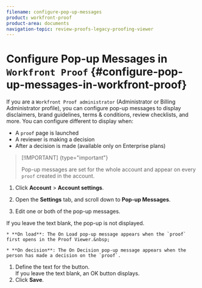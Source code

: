 ```yaml
---
filename: configure-pop-up-messages
product: workfront-proof
product-area: documents
navigation-topic: review-proofs-legacy-proofing-viewer
---
```





# Configure Pop-up Messages in `Workfront Proof` {#configure-pop-up-messages-in-workfront-proof}

If you are a `Workfront Proof administrator` (Administrator or Billing Administrator profile), you can configure pop-up messages to display disclaimers, brand guidelines, terms & conditions, review checklists, and more. You can configure different to display when:



* A `proof` page is launched
* A reviewer is making a decision
* After a decision is made (available only on Enterprise plans)




>[!IMPORTANT] {type="important"}
>
>Pop-up messages are set for the whole account and appear on every `proof` created in the account.





1. Click **Account** > **Account settings**.

1. Open the **Settings** tab, and scroll down to&nbsp;**Pop-up Messages**.

1.  Edit one or both of the pop-up messages.


   If you leave the text blank, the pop-up is not displayed.

    
    
    * **On load**: The On Load pop-up message appears when the `proof` first opens in the Proof Viewer.&nbsp;
    
    * **On decision**: The On Decision pop-up message appears when the person has made a decision on the `proof`.
    
    
    






1. Define the text for the button.   
   If you leave the text blank, an OK button displays.
1. Click **Save**.


